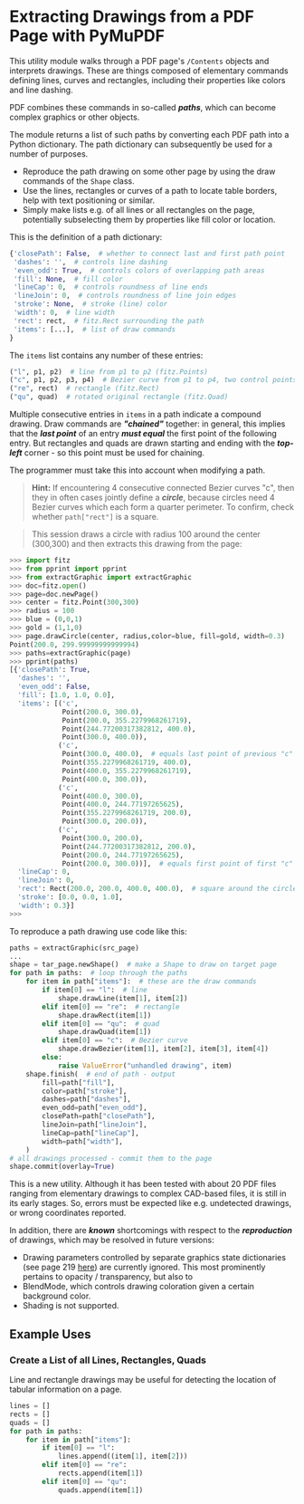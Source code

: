 # Extracting Drawings from a PDF Page with PyMuPDF
This utility module walks through a PDF page's ``/Contents`` objects and interprets drawings. These are things composed of elementary commands defining lines, curves and rectangles, including their properties like colors and line dashing.

PDF combines these commands in so-called **_paths_**, which can become complex graphics or other objects.

The module returns a list of such paths by converting each PDF path into a Python dictionary. The path dictionary can subsequently be used for a number of purposes.

* Reproduce the path drawing on some other page by using the draw commands of the ``Shape`` class.
* Use the lines, rectangles or curves of a path to locate table borders, help with text positioning or similar.
* Simply make lists e.g. of all lines or all rectangles on the page, potentially subselecting them by properties like fill color or location.

This is the definition of a path dictionary:

```python
{'closePath': False,  # whether to connect last and first path point
 'dashes': '',  # controls line dashing
 'even_odd': True,  # controls colors of overlapping path areas
 'fill': None,  # fill color
 'lineCap': 0,  # controls roundness of line ends
 'lineJoin': 0,  # controls roundness of line join edges
 'stroke': None,  # stroke (line) color
 'width': 0,  # line width
 'rect': rect,  # fitz.Rect surrounding the path
 'items': [...],  # list of draw commands
}
 ```

The ``items`` list contains any number of these entries:

```python
("l", p1, p2)  # line from p1 to p2 (fitz.Points)
("c", p1, p2, p3, p4)  # Bezier curve from p1 to p4, two control points
("re", rect)  # rectangle (fitz.Rect)
("qu", quad)  # rotated original rectangle (fitz.Quad)
```

Multiple consecutive entries in ``items`` in a path indicate a compound drawing. Draw commands are **_"chained"_** together: in general, this implies that the **_last point_** of an entry **_must equal_** the first point of the following entry. But rectangles and quads are drawn starting and ending with the **_top-left_** corner - so this point must be used for chaining.

The programmer must take this into account when modifying a path.

> **Hint:** If encountering 4 consecutive connected Bezier curves "c", then they in often cases jointly define a **_circle_**, because circles need 4 Bezier curves which each form a quarter perimeter. To confirm, check whether ``path["rect"]`` is a square.

> This session draws a circle with radius 100 around the center (300,300) and then extracts this drawing from the page:

```python
>>> import fitz
>>> from pprint import pprint
>>> from extractGraphic import extractGraphic
>>> doc=fitz.open()
>>> page=doc.newPage()
>>> center = fitz.Point(300,300)
>>> radius = 100
>>> blue = (0,0,1)
>>> gold = (1,1,0)
>>> page.drawCircle(center, radius,color=blue, fill=gold, width=0.3)
Point(200.0, 299.99999999999994)
>>> paths=extractGraphic(page)
>>> pprint(paths)
[{'closePath': True,
  'dashes': '',
  'even_odd': False,
  'fill': [1.0, 1.0, 0.0],
  'items': [('c',
             Point(200.0, 300.0),
             Point(200.0, 355.2279968261719),
             Point(244.77200317382812, 400.0),
             Point(300.0, 400.0)),
            ('c',
             Point(300.0, 400.0),  # equals last point of previous "c"
             Point(355.2279968261719, 400.0),
             Point(400.0, 355.2279968261719),
             Point(400.0, 300.0)),
            ('c',
             Point(400.0, 300.0),
             Point(400.0, 244.77197265625),
             Point(355.2279968261719, 200.0),
             Point(300.0, 200.0)),
            ('c',
             Point(300.0, 200.0),
             Point(244.77200317382812, 200.0),
             Point(200.0, 244.77197265625),
             Point(200.0, 300.0))],  # equals first point of first "c"
  'lineCap': 0,
  'lineJoin': 0,
  'rect': Rect(200.0, 200.0, 400.0, 400.0),  # square around the circle
  'stroke': [0.0, 0.0, 1.0],
  'width': 0.3}]
>>> 
```

To reproduce a path drawing use code like this:

```python
paths = extractGraphic(src_page)
...
shape = tar_page.newShape()  # make a Shape to draw on target page
for path in paths:  # loop through the paths
    for item in path["items"]:  # these are the draw commands
        if item[0] == "l":  # line
            shape.drawLine(item[1], item[2])
        elif item[0] == "re":  # rectangle
            shape.drawRect(item[1])
        elif item[0] == "qu":  # quad
            shape.drawQuad(item[1])
        elif item[0] == "c":  # Bezier curve
            shape.drawBezier(item[1], item[2], item[3], item[4])
        else:
            raise ValueError("unhandled drawing", item)
    shape.finish(  # end of path - output
        fill=path["fill"],
        color=path["stroke"],
        dashes=path["dashes"],
        even_odd=path["even_odd"],
        closePath=path["closePath"],
        lineJoin=path["lineJoin"],
        lineCap=path["lineCap"],
        width=path["width"],
    )
# all drawings processed - commit them to the page
shape.commit(overlay=True)
```

This is a new utility. Although it has been tested with about 20 PDF files ranging from elementary drawings to complex CAD-based files, it is still in its early stages. So, errors must be expected like e.g. undetected drawings, or wrong coordinates reported.

In addition, there are **_known_** shortcomings with respect to the **_reproduction_** of drawings, which may be resolved in future versions:

* Drawing parameters controlled by separate graphics state dictionaries (see page 219 [here](https://www.adobe.com/content/dam/acom/en/devnet/acrobat/pdfs/pdf_reference_1-7.pdf)) are currently ignored. This most prominently pertains to opacity / transparency, but also to
* BlendMode, which controls drawing coloration given a certain background color.
* Shading is not supported.

## Example Uses
### Create a List of all Lines, Rectangles, Quads
Line and rectangle drawings may be useful for detecting the location of tabular information on a page.
```python
lines = []
rects = []
quads = []
for path in paths:
    for item in path["items"]:
        if item[0] == "l":
            lines.append((item[1], item[2]))
        elif item[0] == "re":
            rects.append(item[1])
        elif item[0] == "qu":
            quads.append(item[1])
```

